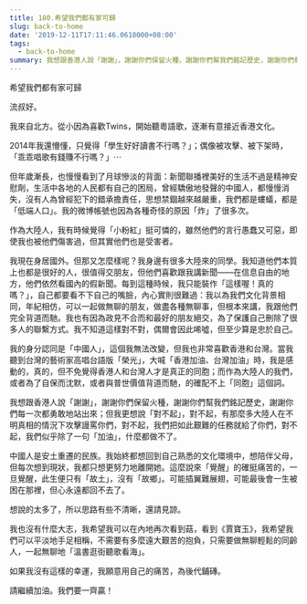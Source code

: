 ```yaml
---
title: 180.希望我們都有家可歸
slug: back-to-home
date: '2019-12-11T17:11:46.0610000+08:00'
tags:
  - back-to-home
summary: 我想跟香港人說「謝謝」，謝謝你們保留火種，謝謝你們幫我們銘記歷史，謝謝你們每一次都勇敢地站出來；
---
```

希望我們都有家可歸



流叔好。

我來自北方。從小因為喜歡Twins，開始聽粵語歌，逐漸有意接近香港文化。

2014年我還懵懂，只覺得「學生好好讀書不行嗎？」；偶像被攻擊、被下架時，「乖乖唱歌有錢賺不行嗎？」⋯

但年歲漸長，也慢慢看到了月球慘淡的背面：新聞聯播裡美好的生活不過是精神安慰劑，生活中各地的人民都有自己的困局，曾經驕傲地發聲的中國人，都慢慢消失，沒有人為曾經犯下的錯承擔責任，思想禁錮越來越嚴重，我們都是螻蟻，都是「低端人口」。我的微博帳號也因為各種奇怪的原因「炸」了很多次。

作為大陸人，我有時候覺得「小粉紅」挺可憐的，雖然他們的言行愚蠢又可惡，即使我也被他們傷害過，但其實他們也是受害者。



我現在身居國外。但那又怎麼樣呢？我身邊有很多大陸來的同學。我知道他們本質上也都是很好的人，很值得交朋友，但他們喜歡跟我講新聞——在信息自由的地方，他們依然看國內的假新聞。每到這種時候，我只能裝作「這樣喔！真的嗎？」，自己都要看不下自己的嘴臉，內心實則很難過：我以為我們文化背景相同，年紀相仿，可以一起做無聊的朋友，做盡各種無聊事，但根本來講，我跟他們完全背道而馳。我也有因為政見不合而和最好的朋友絕交，為了保護自己刪除了很多人的聯繫方式。我不知道這樣對不對，偶爾會因此唏噓，但至少算是忠於自己。



我的身分認同是「中國人」，這個我無法改變，但我也非常喜歡香港和台灣。當我聽到台灣的藝術家高唱台語版「榮光」，大喊「香港加油、台灣加油」時，我是感動的，真的，但不免覺得香港人和台灣人才是真正的同胞；而作為大陸人的我們，或者為了自保而沈默，或者與普世價值背道而馳，的確配不上「同胞」這個詞。

我想跟香港人說「謝謝」，謝謝你們保留火種，謝謝你們幫我們銘記歷史，謝謝你們每一次都勇敢地站出來；但我更想說「對不起」，對不起，有那麼多大陸人在不明真相的情況下攻擊謾罵你們，對不起，我們把如此艱難的任務就給了你們，對不起，我們似乎除了一句「加油」，什麼都做不了。



中國人是安土重遷的民族。我始終都想回到自己熟悉的文化環境中，想陪伴父母，但每次想到現狀，我都只想更努力地離開她。這麼說來「覺醒」的確挺痛苦的，一旦覺醒，此生便只有「故土」，沒有「故鄉」。可能插翼難展翅，可能最後會一生被困在那裡，但心永遠都回不去了。



想說的太多了，所以思路有些不清晰，還請見諒。



我也沒有什麼大志，我希望我可以在內地再次看到菇，看到《賈寶玉》，我希望我們可以平淡地手足相稱，不需要有多麼遠大艱苦的抱負，只需要做無聊輕鬆的同齡人，一起無聊地「溫書逛街聽歌看海」。

如果我沒有這樣的幸運，我願意用自己的痛苦，為後代鋪磚。



請繼續加油。我們要一齊贏！
